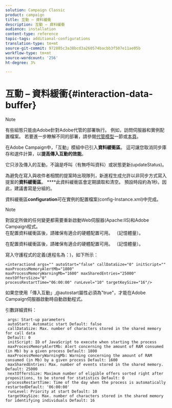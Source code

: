 ```yaml
---
solution: Campaign Classic
product: campaign
title: 互動 – 資料緩衝
description: 互動 – 資料緩衝
audience: installation
content-type: reference
topic-tags: additional-configurations
translation-type: tm+mt
source-git-commit: 972885c3a38bcd3a260574bacbb3f507e11ae05b
workflow-type: tm+mt
source-wordcount: '256'
ht-degree: 3%

---
```



# 互動 – 資料緩衝{#interaction-data-buffer}

>[!NOTE]
>
>有些組態只能由Adobe針對Adobe代管的部署執行。 例如，訪問伺服器和實例配置檔案。 若要進一步瞭解不同的部署，請參閱[代管模型](../../installation/using/hosting-models.md)一節或[本頁](../../installation/using/capability-matrix.md)。

在Adobe Campaign中，「互動」模組中已引入&#x200B;**資料緩衝區**。 這可讓您取消同步庫存和選件計算，以&#x200B;**提高傳入互動的效能**。

它只涉及傳入的互動，不論是呼叫（有無呼叫資料）或狀態更新(updateStatus)。

為避免在寫入與收件者相關的提案時出現隊列，新進程生成允許以非同步方式寫入提案的&#x200B;**資料緩衝區**。 ****&#x200B;此資料緩衝區會定期讀取和清空。 預設時段約為1秒。因此，建議書寫是分組的。

資料緩衝區&#x200B;**configuration**&#x200B;可在實例的配置檔案(config-Instance.xml)中完成。

>[!NOTE]
>
>對設定所做的任何變更都需要重新啟動Web伺服器(Apache:IIS)和Adobe Campaign程式。\
>在配置資料緩衝區後，請確保有適合的硬體配置可用。 （記憶體量）。

在配置資料緩衝區後，請確保有適合的硬體配置可用。 （記憶體量）。

寫入守護程式的定義(進程名為：)，如下所示：

```
<interactiond args="" autoStart="false" callDataSize="0" initScript="" maxProcessMemoryAlertMb="1800"
maxProcessMemoryWarningMb="1600" maxSharedEntries="25000" nextOffersSize="0"
processRestartTime="06:00:00" runLevel="10" targetKeySize="16"/>
```

如果您使用「傳入互動」,@autostart屬性必須為&quot;true&quot;，才能在Adobe Campaign伺服器啟動時自動啟動程式。

引數詳細資料：

```
 args: Start-up parameters 
 autoStart: Automatic start Default: false 
 callDataSize: Max. number of characters stored in the shared memory for call data
 Default: 0 
 initScript: ID of JavaScript to execute when starting the process 
 maxProcessMemoryAlertMb: Alert concerning the amount of RAM consumed (in Mb) by a given process Default: 1800 
 maxProcessMemoryWarningMb: Warning concerning the amount of RAM consumed (in Mb) by a given process Default: 1600 
 maxSharedEntries: Max. number of events stored in the shared memory. Default: 25000 
 nextOffersSize: Maximum number of eligible offers sorted right after propositions, to be stored for statistics Default: 0 
 processRestartTime: Time of the day when the process is automatically restartedDefault: '06:00:00' 
 runLevel: Priority at start Default: 10 
 targetKeySize: Max. number of characters stored in the shared memory for identifying individuals Default: 16 
```

